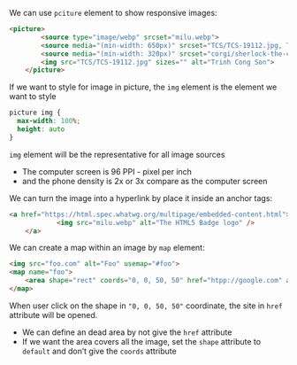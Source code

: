 We can use `pciture` element to show responsive images:

```html
<picture>
        <source type="image/webp" srcset="milu.webp">
        <source media="(min-width: 650px)" srcset="TCS/TCS-19112.jpg, TCS/TCS-19112.@2x.jpg 2x, TCS/TCS-19112@3x.jpg 3x">
        <source media="(min-width: 320px)" srcset="corgi/sherlock-the-corgi.jpg, corgi/sherlock-the-corgi@2x.jpg 2x, corgi/sherlock-the-corgi@3x.jpg 3x">
        <img src="TCS/TCS-19112.jpg" sizes="" alt="Trinh Cong Son">
    </picture>
```

If we want to style for image in picture, the `img` element is the element we want to style

```css
picture img {
  max-width: 100%;
  height: auto
}
```

`img` element  will be the representative for all image sources

- The computer screen is 96 PPI - pixel per inch
- and the phone density is 2x or 3x compare as  the computer screen



We can turn the image into a hyperlink by place it inside an anchor tags:

```html
<a href="https://html.spec.whatwg.org/multipage/embedded-content.html">
            <img src="milu.webp" alt="The HTML5 Badge logo" />
    </a>
```



We can create a map within an image by `map` element:

```html
<img src="foo.com" alt="Foo" usemap="#foo">
<map name="foo">
	<area shape="rect" coords="0, 0, 50, 50" href="htpp://google.com" alt="Google">
</map>
```

When user click on the shape in `"0, 0, 50, 50"` coordinate, the site in `href` attribute will be opened.

-  We can define an dead area by not give the `href` attribute
- If we want the area covers all the image, set the `shape` attribute to `default` and don’t give the `coords` attribute